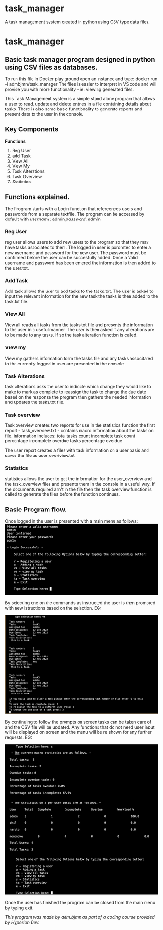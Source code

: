 # task_manager
A task management system created in python using CSV type data files.
# task_manager
## Basic task manager program designed in python using CSV files as databases.

To run this file in Docker play ground open an instance and type:
  docker run -i admbjmn/task_manager
 The files is easier to interpret in VS code and will provide you with more functionality - ie: viewing generated files. 
 
This Task Management system is a simple stand alone program that allows a user to read, update and delete entries in a file containing details about tasks.
There is also some basic functionality to generate reports and present data to the user in the console.

## __Key Components__

__Functions__
1. Reg User
2. add Task
3. View All
4. View My 
5. Task Alterations
6. Task Overview
7. Statistics

## Functions explained.

The Program starts with a Login function that refereences users and passwords from a separate textfile.
The program can be accessed by default with 
_username_: admin
_password_: adm1n
 
### Reg User
reg user allows users to add new users to the program so that they may have tasks associated to them.
The logged in user is poromted to enter a new username and password for the new user.
The password must be confirmed before the user can be succesfully added.
Once a Valid username and password has been entered the information is then added to the user.txt.


### Add Task
Add task allows the user to add tasks to the tasks.txt. The user is asked to input the relevant information for the new task
the tasks is then added to the task.txt file.


### View All
View all reads all tasks from the tasks.txt file and presents the information to the user 
in a useful manner. The user is then asked if any alterations are to be made to any tasks.
If so the task alteration function is called.


### View my
View my gathers information form the tasks file and any tasks associtated to the currently logged in user are presented in the console.


### Task Alterations
task alterations asks the user to indicate which change they would like to make
to mark as complete
to reassign the task
to change the due date
based on the response the program then gathers the needed information and updates the tasks.txt file.


### Task overview
Task overview creates two reports for use in the statistics function
the first report - task_overview.txt - contains macro information about the tasks on file.
information includes:
total tasks count
incomplete task count
percentage incomplete
overdue tasks
percentage overdue

The user report creates a files with task information on a user basis and saves the file as user_overiview.txt

### Statistics
statistics allows the user to get the information for the user_overview and the task_overview files and presents
them in the console in a useful way.
If the documents required arn't in the file then the task overview function is called to generate the files before the function continues.


## Basic Program flow.

Once logged in the user is presented with a main menu as follows:
![main menu](/images/main_menu.png)


By selecting one on the commands as instructed the user is then prompted with new istructions based on the selection.
EG:

![task_alterations](/images/task_alterations.png)


By continuing to follow the prompts on screen tasks can be taken care of and the CSV file will be updated.
Any functions that do not need user input will be displayed on screen and the menu will be re shown for 
any further requests.
EG:

![statistics](/images/statistics.png)


Once the user has finished the program can be closed from the main menu by typing exit.

_This program was made by adm.bjmn as part of a coding course provided by Hyperion Dev._
